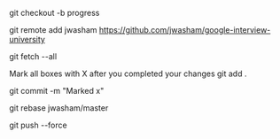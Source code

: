 git checkout -b progress

git remote add jwasham https://github.com/jwasham/google-interview-university

git fetch --all

Mark all boxes with X after you completed your changes
git add .

git commit -m "Marked x"

git rebase jwasham/master

git push --force
